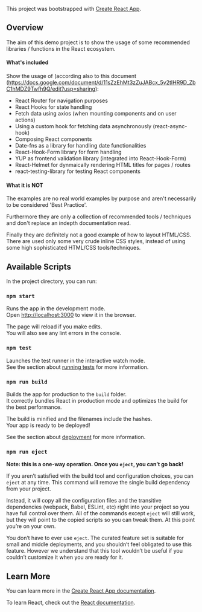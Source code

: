 This project was bootstrapped with [Create React App](https://github.com/facebook/create-react-app).

## Overview

The aim of this demo project is to show the usage of some recommended libraries / functions in the React ecosystem.

#### What's included

Show the usage of (according also to this document (https://docs.google.com/document/d/11sZzEhMt3zZuJABcx_5v2tIHR9D_ZbC1hMDZ9Twfh9Q/edit?usp=sharing):
* React Router for navigation purposes
* React Hooks for state handling
* Fetch data using axios (when mounting components and on user actions)
* Using a custom hook for fetching data asynchronously (react-async-hook)
* Composing React components
* Date-fns as a library for handling date functionalities
* React-Hook-Form library for form handling
* YUP as frontend validation library (integrated into React-Hook-Form)
* React-Helmet for dynmaically rendering HTML titles for pages / routes
* react-testing-library for testing React components

#### What it is NOT

The examples are no real world examples by purpose and aren't necessarily to be considered 'Best Practice'.

Furthermore they are only a collection of recommended tools / techniques and don't replace an indepth documentation read.

Finally they are definitely not a good example of how to layout HTML/CSS. There are used only some very crude inline
CSS styles, instead of using some high sophisticated HTML/CSS tools/techniques. 

## Available Scripts

In the project directory, you can run:

### `npm start`

Runs the app in the development mode.<br />
Open [http://localhost:3000](http://localhost:3000) to view it in the browser.

The page will reload if you make edits.<br />
You will also see any lint errors in the console.

### `npm test`

Launches the test runner in the interactive watch mode.<br />
See the section about [running tests](https://facebook.github.io/create-react-app/docs/running-tests) for more information.

### `npm run build`

Builds the app for production to the `build` folder.<br />
It correctly bundles React in production mode and optimizes the build for the best performance.

The build is minified and the filenames include the hashes.<br />
Your app is ready to be deployed!

See the section about [deployment](https://facebook.github.io/create-react-app/docs/deployment) for more information.

### `npm run eject`

**Note: this is a one-way operation. Once you `eject`, you can’t go back!**

If you aren’t satisfied with the build tool and configuration choices, you can `eject` at any time. This command will remove the single build dependency from your project.

Instead, it will copy all the configuration files and the transitive dependencies (webpack, Babel, ESLint, etc) right into your project so you have full control over them. All of the commands except `eject` will still work, but they will point to the copied scripts so you can tweak them. At this point you’re on your own.

You don’t have to ever use `eject`. The curated feature set is suitable for small and middle deployments, and you shouldn’t feel obligated to use this feature. However we understand that this tool wouldn’t be useful if you couldn’t customize it when you are ready for it.

## Learn More

You can learn more in the [Create React App documentation](https://facebook.github.io/create-react-app/docs/getting-started).

To learn React, check out the [React documentation](https://reactjs.org/).
